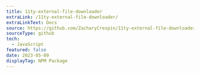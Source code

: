 ```yaml
---
title: 11ty-external-file-downloader
extraLink: /11ty-external-file-downloader/
extraLinkText: Docs
source: https://github.com/ZacharyCrespin/11ty-external-file-downloader
sourceType: github
tech:
  - JavaScript
featured: false
date: 2023-05-09
displayTag: NPM Package
---
```

